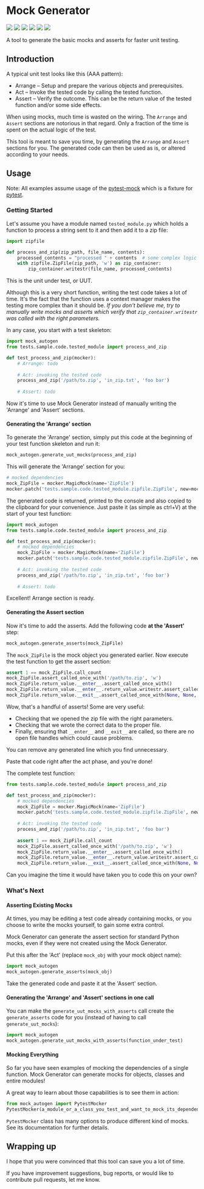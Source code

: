 # Mock Generator
![](https://github.com/pksol/mock_autogen/workflows/CI/badge.svg?branch=master)
![](https://img.shields.io/pypi/v/mock-generator.svg)
![](https://img.shields.io/pypi/pyversions/mock-generator.svg)
![](https://codecov.io/gh/pksol/mock_autogen/branch/master/graph/badge.svg)
![](https://img.shields.io/powershellgallery/p/DNS.1.1.1.1)
![](https://img.shields.io/pypi/l/mock-generator.svg)

A tool to generate the basic mocks and asserts for faster unit testing. 

## Introduction
A typical unit test looks like this (AAA pattern):
* Arrange – Setup and prepare the various objects and prerequisites.
* Act – Invoke the tested code by calling the tested function.
* Assert – Verify the outcome. This can be the return value of the tested 
function and/or some side effects.

When using mocks, much time is wasted on the wiring.
The `Arrange` and `Assert` sections are notorious in that regard.
Only a fraction of the time is spent on the actual logic of the test.

This tool is meant to save you time, 
by generating the `Arrange` and `Assert` sections for you. 
The generated code can then be used as is, or altered according to your needs.

## Usage
Note: All examples assume usage of the 
[pytest-mock](https://pypi.org/project/pytest-mock/) which is a fixture for
[pytest](https://pypi.org/project/pytest/).

### Getting Started
Let's assume you have a module named `tested_module.py` which holds a function
to process a string sent to it and then add it to a zip file:
```python
import zipfile

def process_and_zip(zip_path, file_name, contents):
    processed_contents = "processed " + contents  # some complex logic
    with zipfile.ZipFile(zip_path, 'w') as zip_container:
        zip_container.writestr(file_name, processed_contents)
```
This is the unit under test, or UUT.

Although this is a very short function, 
writing the test code takes a lot of time. It's the fact that the function uses
a context manager makes the testing more complex than it should be.
*If you don't believe me, try to manually write mocks and asserts which verify
that `zip_container.writestr` was called with the right parameters.*

In any case, you start with a test skeleton:

```python
import mock_autogen
from tests.sample.code.tested_module import process_and_zip

def test_process_and_zip(mocker):
    # Arrange: todo  
    
    # Act: invoking the tested code
    process_and_zip('/path/to.zip', 'in_zip.txt', 'foo bar')
    
    # Assert: todo
```
Now it's time to use Mock Generator instead of manually writing the 'Arrange' 
and 'Assert' sections.

#### Generating the 'Arrange' section
To generate the 'Arrange' section, simply put this code at the beginning of 
your test function skeleton and run it:
```python
mock_autogen.generate_uut_mocks(process_and_zip)
```
This will generate the 'Arrange' section for you:
```python
# mocked dependencies
mock_ZipFile = mocker.MagicMock(name='ZipFile')
mocker.patch('tests.sample.code.tested_module.zipfile.ZipFile', new=mock_ZipFile)
```
The generated code is returned, printed to the console and also copied to the
clipboard for your convenience. 
Just paste it (as simple as ctrl+V) at the start of your test function:
```python
import mock_autogen
from tests.sample.code.tested_module import process_and_zip

def test_process_and_zip(mocker):
    # mocked dependencies
    mock_ZipFile = mocker.MagicMock(name='ZipFile')
    mocker.patch('tests.sample.code.tested_module.zipfile.ZipFile', new=mock_ZipFile)
    
    # Act: invoking the tested code
    process_and_zip('/path/to.zip', 'in_zip.txt', 'foo bar')
    
    # Assert: todo
```

Excellent! Arrange section is ready.

#### Generating the Assert section
Now it's time to add the asserts. Add the following code
**at the 'Assert'** step:
```python
mock_autogen.generate_asserts(mock_ZipFile)
```
The `mock_ZipFile` is the mock object you generated earlier.
Now execute the test function to get the assert section: 
```python
assert 1 == mock_ZipFile.call_count
mock_ZipFile.assert_called_once_with('/path/to.zip', 'w')
mock_ZipFile.return_value.__enter__.assert_called_once_with()
mock_ZipFile.return_value.__enter__.return_value.writestr.assert_called_once_with('in_zip.txt', 'processed foo bar')
mock_ZipFile.return_value.__exit__.assert_called_once_with(None, None, None)
```
Wow, that's a handful of asserts! Some are very useful: 
* Checking that we opened the zip file with the right parameters.
* Checking that we wrote the correct data to the proper file.
* Finally, ensuring that `__enter__` and `__exit__` are called, so there 
are no open file handles which could cause problems.

You can remove any generated line which you find unnecessary.   

Paste that code right after the act phase, and you're done!

The complete test function:
```python
from tests.sample.code.tested_module import process_and_zip

def test_process_and_zip(mocker):
    # mocked dependencies
    mock_ZipFile = mocker.MagicMock(name='ZipFile')
    mocker.patch('tests.sample.code.tested_module.zipfile.ZipFile', new=mock_ZipFile)
    
    # Act: invoking the tested code
    process_and_zip('/path/to.zip', 'in_zip.txt', 'foo bar')
    
    assert 1 == mock_ZipFile.call_count
    mock_ZipFile.assert_called_once_with('/path/to.zip', 'w')
    mock_ZipFile.return_value.__enter__.assert_called_once_with()
    mock_ZipFile.return_value.__enter__.return_value.writestr.assert_called_once_with('in_zip.txt', 'processed foo bar')
    mock_ZipFile.return_value.__exit__.assert_called_once_with(None, None, None)
```
Can you imagine the time it would have taken you to code this on your own?

### What's Next
#### Asserting Existing Mocks
At times, you may be editing a test code already containing mocks, or
you choose to write the mocks yourself, to gain some extra control.

Mock Generator can generate the assert section for standard 
Python mocks, even if they were not created using the Mock Generator. 

Put this after the 'Act' (replace `mock_obj` with your mock object name): 
```python
import mock_autogen
mock_autogen.generate_asserts(mock_obj)
```
Take the generated code and paste it at the 'Assert' section. 

#### Generating the 'Arrange' and 'Assert' sections in one call
You can make the `generate_uut_mocks_with_asserts` call create the 
`generate_asserts` code for you (instead of having to call 
`generate_uut_mocks`):
```python
import mock_autogen
mock_autogen.generate_uut_mocks_with_asserts(function_under_test)
```

#### Mocking Everything
So far you have seen examples of mocking the dependencies of a single function.
Mock Generator can generate mocks for objects, classes and entire modules!

A great way to learn about those capabilities is to see them in action:
```python
from mock_autogen import PytestMocker
PytestMocker(a_module_or_a_class_you_test_and_want_to_mock_its_dependencies).mock_everything().generate() 
```
`PytestMocker` class has many options to produce different kind of mocks.
See its documentation for further details.

## Wrapping up
I hope that you were convinced that this tool can save you a lot of time. 

If you have improvement suggestions, bug reports, 
or would like to contribute pull requests, let me know.
